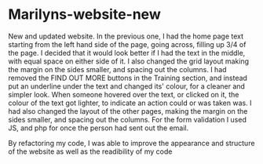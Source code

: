 # Marilyns-website-new

New and updated website. In the previous one, I had the home page text starting from the left hand side of the page, going across, filling up 3/4 of the page.
I decided that it would look better if I had the text in the middle, with equal space on either side of it. 
I also changed the grid layout making the margin on the sides smaller, and spacing out the columns. 
I had removed the FIND OUT MORE buttons in the Training section, and instead put an underline under the text and changed its' colour, for a cleaner and simpler look. 
When someone hovered over the text, or clicked on it, the colour of the text got lighter, to indicate an action could or was taken was.
I had also changed the layout of the other pages, making the margin on the sides smaller, and spacing out the columns. 
For the form validation I used JS, and php for once the person had sent out the email. 

By refactoring my code, I was able to improve the appearance and structure of the website as well as the readibility of my code
